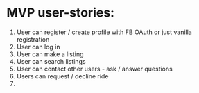 MVP user-stories:
================

1. User can register / create profile with FB OAuth or just vanilla registration
2. User can log in
3. User can make a listing
4. User can search listings
5. User can contact other users - ask / answer questions
6. Users can request / decline ride
8. 
